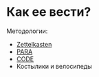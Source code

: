 
# Как ее вести?

Методологии:

- [Zettelkasten](https://zettelkasten.de/overview/)
- [PARA](https://fortelabs.com/blog/para/)
- [CODE](https://mattgiaro.com/code-second-brain/)
- Костылики и велосипеды

<!--
Вагончик различных методологий по ведению и организации работы с данными и информацией
-->

